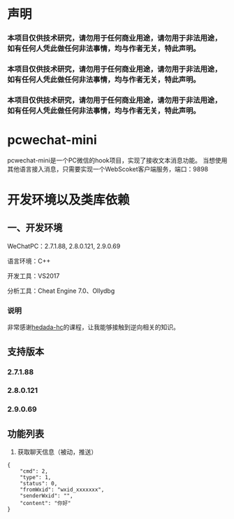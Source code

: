# 声明
### 本项目仅供技术研究，请勿用于任何商业用途，请勿用于非法用途，如有任何人凭此做任何非法事情，均与作者无关，特此声明。
### 本项目仅供技术研究，请勿用于任何商业用途，请勿用于非法用途，如有任何人凭此做任何非法事情，均与作者无关，特此声明。
### 本项目仅供技术研究，请勿用于任何商业用途，请勿用于非法用途，如有任何人凭此做任何非法事情，均与作者无关，特此声明。

# pcwechat-mini
pcwechat-mini是一个PC微信的hook项目，实现了接收文本消息功能。
当想使用其他语言接入消息，只需要实现一个WebScoket客户端服务，端口：9898

# 开发环境以及类库依赖

## 一、开发环境

WeChatPC：2.7.1.88, 2.8.0.121, 2.9.0.69

语言环境：C++

开发工具：VS2017

分析工具：Cheat Engine 7.0、Ollydbg

### 说明
非常感谢[hedada-hc](https://github.com/hedada-hc)的课程，让我能够接触到逆向相关的知识。

## 支持版本
### 2.7.1.88
### 2.8.0.121
### 2.9.0.69

## 功能列表
1. 获取聊天信息（被动，推送）
```
{
	"cmd": 2,
	"type": 1,
	"status": 0,
	"fromWxid": "wxid_xxxxxxx",
	"senderWxid": "",
	"content": "你好"
}
```



